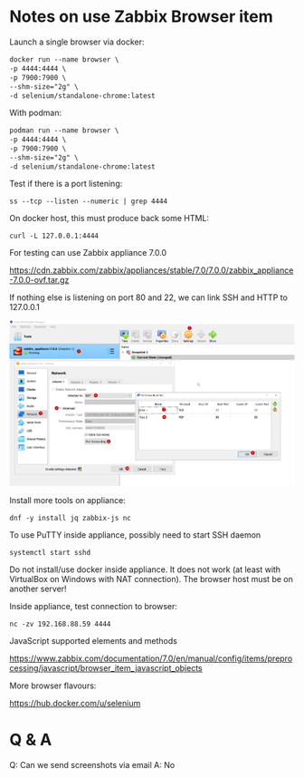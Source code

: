 # Notes on use Zabbix Browser item

Launch a single browser via docker:
```
docker run --name browser \
-p 4444:4444 \
-p 7900:7900 \
--shm-size="2g" \
-d selenium/standalone-chrome:latest
```

With podman:
```
podman run --name browser \
-p 4444:4444 \
-p 7900:7900 \
--shm-size="2g" \
-d selenium/standalone-chrome:latest
```

Test if there is a port listening:
```
ss --tcp --listen --numeric | grep 4444
```

On docker host, this must produce back some HTML:
```
curl -L 127.0.0.1:4444 
```


For testing can use Zabbix appliance 7.0.0

https://cdn.zabbix.com/zabbix/appliances/stable/7.0/7.0.0/zabbix_appliance-7.0.0-ovf.tar.gz

If nothing else is listening on port 80 and 22, we can link SSH and HTTP to 127.0.0.1

![virtual-box-nat-settings](./img/virtual-box-nat-settings.png)


Install more tools on appliance:
```
dnf -y install jq zabbix-js nc
```

To use PuTTY inside appliance, possibly need to start SSH daemon
```
systemctl start sshd
```

Do not install/use docker inside appliance. It does not work (at least with VirtualBox on Windows with NAT connection). The browser host must be on another server!

Inside appliance, test connection to browser:
```
nc -zv 192.168.88.59 4444
```

JavaScript supported elements and methods

https://www.zabbix.com/documentation/7.0/en/manual/config/items/preprocessing/javascript/browser_item_javascript_objects


More browser flavours:

https://hub.docker.com/u/selenium



# Q & A

Q: Can we send screenshots via email
A: No



